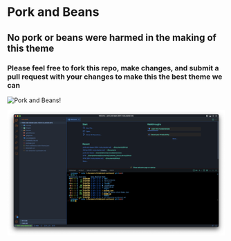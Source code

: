 # Pork and Beans

## No pork or beans were harmed in the making of this theme

### Please feel free to fork this repo, make changes, and submit a pull request with your changes to make this the best theme we can

![Pork and Beans!](https://github.com/rwedmonds/pork-and-beans/blob/main/images/pork_and_beans.png?raw=true)

![terminal](https://github.com/rwedmonds/pork-and-beans/blob/main/images/terminal.png?raw=true)

